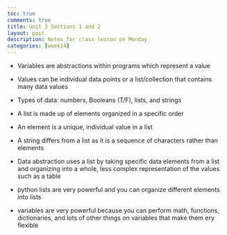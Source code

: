```yaml
---
toc: true
comments: true
title: Unit 3 Sections 1 and 2
layout: post
description: Notes for class lesson on Monday
categories: [week14]
---
```


- Variables are abstractions within programs which represent a value
- Values can be individual data points or a list/collection that contains many data values
- Types of data: numbers, Booleans (T/F), lists, and strings
- A list is made up of elements organized in a specific order
- An element is a unique, individual value in a list
- A string differs from a list as it is a sequence of characters rather than elements
- Data abstraction uses a list by taking specific data elements from a list and organizing into a whole, less complex representation of the values such as a table

- python lists are very powerful and you can organize different elements into lists
- variables are very powerful because you can perform math, functions, dictionaries, and lots of other things on variables that make them ery flexible